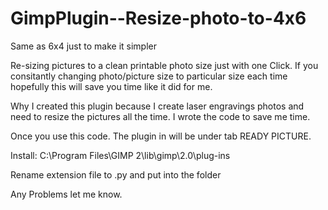# GimpPlugin--Resize-photo-to-4x6
Same as 6x4 just to make it simpler

Re-sizing pictures to a clean printable photo size just with one Click. If you consitantly changing photo/picture size to particular size each time hopefully
this will save you time like it did for me.

Why I created this plugin because I create laser engravings photos and need to resize the pictures all the time. I wrote the code to save me time. 

Once you use this code. The plugin in will be under tab READY PICTURE.

Install: C:\Program Files\GIMP 2\lib\gimp\2.0\plug-ins

Rename extension file to .py and put into the folder

Any Problems let me know.
